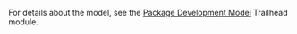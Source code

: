 For details about the model, see the [Package Development Model](https://trailhead.salesforce.com/) Trailhead module.